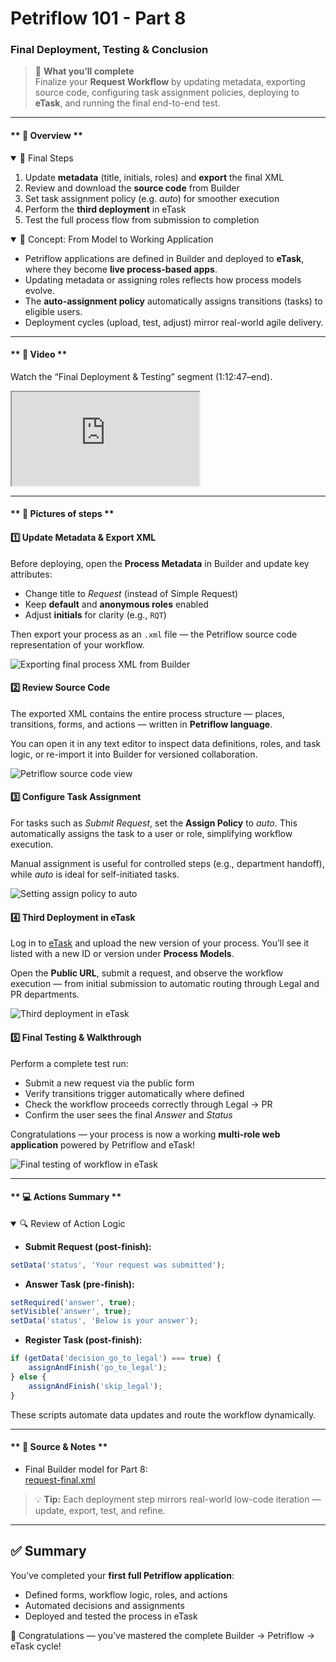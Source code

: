 # Petriflow 101 - Part 8
### Final Deployment, Testing & Conclusion

> 🚀 **What you’ll complete**  
> Finalize your **Request Workflow** by updating metadata, exporting source code, configuring task assignment policies, deploying to **eTask**, and running the final end-to-end test.

---

<!-- tabs:start -->

#### ** 🧠 Overview **

<details open>
<summary>📘 Final Steps</summary>

1. Update **metadata** (title, initials, roles) and **export** the final XML
2. Review and download the **source code** from Builder
3. Set task assignment policy (e.g. *auto*) for smoother execution
4. Perform the **third deployment** in eTask
5. Test the full process flow from submission to completion
</details>

<details open>
<summary>🧩 Concept: From Model to Working Application</summary>

- Petriflow applications are defined in Builder and deployed to **eTask**,  
  where they become **live process-based apps**.
- Updating metadata or assigning roles reflects how process models evolve.
- The **auto-assignment policy** automatically assigns transitions (tasks) to eligible users.
- Deployment cycles (upload, test, adjust) mirror real-world agile delivery.
</details>

---

#### ** 🎥 Video **

Watch the “Final Deployment & Testing” segment (1:12:47–end).
<div class="container">
  <iframe class="responsive-iframe" src="https://www.youtube.com/embed/sAVgSaBOkUE?start=4367" title="Final Deployment and Testing" allowfullscreen></iframe>
</div>

---

#### ** 🧱 Pictures of steps **

<div class="cards">

<div class="card">
<h4>1️⃣ Update Metadata & Export XML</h4>
<p>
Before deploying, open the <strong>Process Metadata</strong> in Builder and update key attributes:
</p>
<ul>
  <li>Change title to <em>Request</em> (instead of Simple Request)</li>
  <li>Keep <strong>default</strong> and <strong>anonymous roles</strong> enabled</li>
  <li>Adjust <strong>initials</strong> for clarity (e.g., <code>RQT</code>)</li>
</ul>
<p>
Then export your process as an <code>.xml</code> file — the Petriflow source code representation of your workflow.
</p>
<img src="tutorials/petriflow101/part8/exportXml.png" alt="Exporting final process XML from Builder" />
</div>

<div class="card">
<h4>2️⃣ Review Source Code</h4>
<p>
The exported XML contains the entire process structure — places, transitions, forms, and actions — written in <strong>Petriflow language</strong>.
</p>
<p>
You can open it in any text editor to inspect data definitions, roles, and task logic, or re-import it into Builder for versioned collaboration.
</p>
<img src="tutorials/petriflow101/part8/sourceCode.png" alt="Petriflow source code view" />
</div>

<div class="card">
<h4>3️⃣ Configure Task Assignment</h4>
<p>
For tasks such as <em>Submit Request</em>, set the <strong>Assign Policy</strong> to <em>auto</em>.  
This automatically assigns the task to a user or role, simplifying workflow execution.
</p>
<p>
Manual assignment is useful for controlled steps (e.g., department handoff), while <em>auto</em> is ideal for self-initiated tasks.
</p>
<img src="tutorials/petriflow101/part8/autoAssign.png" alt="Setting assign policy to auto" />
</div>

<div class="card">
<h4>4️⃣ Third Deployment in eTask</h4>
<p>
Log in to <a target="_blank" href="https://etask.netgrif.cloud/">eTask</a> and upload the new version of your process.  
You’ll see it listed with a new ID or version under <strong>Process Models</strong>.
</p>
<p>
Open the <strong>Public URL</strong>, submit a request, and observe the workflow execution — from initial submission to automatic routing through Legal and PR departments.
</p>
<img src="tutorials/petriflow101/part8/thirdDeployment.png" alt="Third deployment in eTask" />
</div>

<div class="card">
<h4>5️⃣ Final Testing & Walkthrough</h4>
<p>
Perform a complete test run:
</p>
<ul>
  <li>Submit a new request via the public form</li>
  <li>Verify transitions trigger automatically where defined</li>
  <li>Check the workflow proceeds correctly through Legal → PR</li>
  <li>Confirm the user sees the final <em>Answer</em> and <em>Status</em></li>
</ul>
<p>
Congratulations — your process is now a working <strong>multi-role web application</strong> powered by Petriflow and eTask!
</p>
<img src="tutorials/petriflow101/part8/finalTesting.png" alt="Final testing of workflow in eTask" />
</div>

</div>

---

#### ** 💻 Actions Summary **

<details open>
<summary>🔍 Review of Action Logic</summary>

- **Submit Request (post-finish):**
```js
setData('status', 'Your request was submitted');
```
- **Answer Task (pre-finish):**
```js
setRequired('answer', true);
setVisible('answer', true);
setData('status', 'Below is your answer');
```
- **Register Task (post-finish):**
```js
if (getData('decision_go_to_legal') === true) {
    assignAndFinish('go_to_legal');
} else {
    assignAndFinish('skip_legal');
}
```
These scripts automate data updates and route the workflow dynamically.
</details>

---

#### ** 🧾 Source & Notes **

- Final Builder model for Part 8:  
  <a target="_blank" href="https://builder.netgrif.cloud/modeler?modelUrl=https://academy.netgrif.com/tutorials/petriflow101/part8/request-final.xml">request-final.xml</a>

> 💡 **Tip:** Each deployment step mirrors real-world low-code iteration — update, export, test, and refine.

<!-- tabs:end -->

---

## ✅ Summary

You’ve completed your **first full Petriflow application**:
- Defined forms, workflow logic, roles, and actions
- Automated decisions and assignments
- Deployed and tested the process in eTask

🎉 Congratulations — you’ve mastered the complete Builder → Petriflow → eTask cycle!